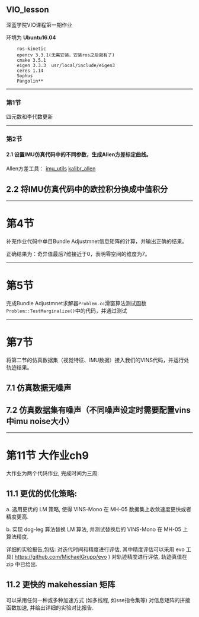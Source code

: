 ## VIO_lesson

深蓝学院VIO课程第一期作业

环境为 **Ubuntu16.04**

		ros-kinetic
		opencv 3.3.1(无需安装，安装ros之后就有了)
		cmake 3.5.1
		eigen 3.3.3  usr/local/include/eigen3
		ceres 1.14
		Sophus
		Pangolin**

---
### 第1节
四元数和李代数更新


---
### 第2节
#### 2.1 设置IMU仿真代码中的不同参数，生成Allen方差标定曲线。

Allen方差工具：
[imu_utils](https://github.com/gaowenliang/imu_utils)
[kalibr_allen](https://github.com/kalibr_allen)


## 2.2 将IMU仿真代码中的欧拉积分换成中值积分

---
# 第4节
补充作业代码中单目Bundle Adjustmnet信息矩阵的计算，并输出正确的结果。

正确结果为：奇异值最后7维接近于0，表明零空间的维度为7。


---
# 第5节
完成Bundle Adjustmnet求解器`Problem.cc`滑窗算法测试函数`Problem::TestMarginalize()`中的代码，并通过测试


---
# 第7节
将第二节的仿真数据集（视觉特征、IMU数据）接入我们的VINS代码，并运行处轨迹结果。

## 7.1 仿真数据无噪声

## 7.2 仿真数据集有噪声（不同噪声设定时需要配置vins中imu noise大小）


---
# 第11节 大作业ch9
大作业为两个代码作业, 完成时间为三周:     

## 11.1 更优的优化策略:   
   a. 选用更优的 LM 策略, 使得 VINS-Mono 在 MH-05 数据集上收敛速度更快或者精度更高.  

   b. 实现 dog-leg 算法替换 LM 算法, 并测试替换后的 VINS-Mono 在 MH-05 上算法精度.    

   详细的实验报告,包括: 对迭代时间和精度进行评估, 其中精度评估可以采用 evo 工具( https://github.com/MichaelGrupp/evo ) 对轨迹精度进行评估, 轨迹真值在 zip 中已给出.   

## 11.2 更快的 makehessian 矩阵  
可以采用任何一种或多种加速方式 (如多线程, 如sse指令集等) 对信息矩阵的拼接函数加速, 并给出详细的实验对比报告.
